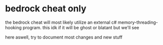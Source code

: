 # bedrock cheat only

the bedrock cheat will most likely utilize an external c# memory-threading-hooking program. this idk if it will be ghost or blatant but we'll see

here aswell, try to document most changes and new stuff
